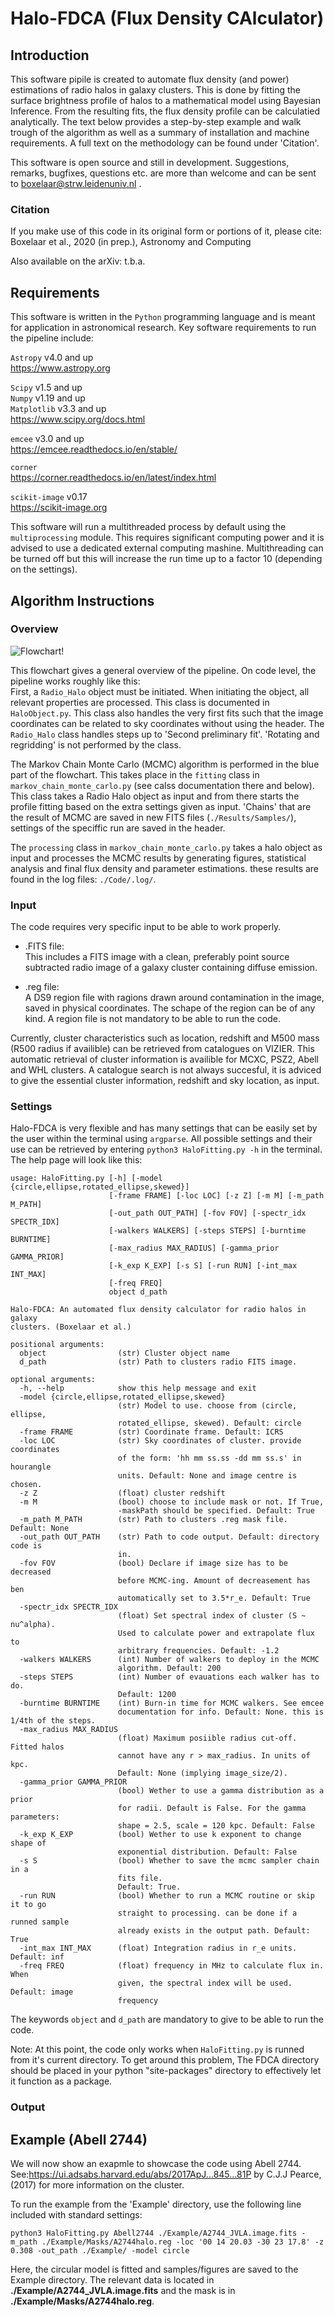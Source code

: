 # Halo-FDCA (Flux Density CAlculator)

## Introduction
This software pipile is created to automate flux density (and power) estimations of radio halos in galaxy clusters. This is done by fitting the surface brightness profile of halos to a mathematical model using Bayesian Inference. From the resulting fits, the flux density profile can be calculatied analytically. The text below provides a step-by-step example and walk trough of the algorithm as well as a summary of installation and machine requirements. A full text on the methodology can be found under 'Citation'.

This software is open source and still in development. Suggestions, remarks, bugfixes, questions etc. are more than welcome and can be sent to boxelaar@strw.leidenuniv.nl .


### Citation
If you make use of this code in its original form or portions of it, please cite:<br>
Boxelaar et al., 2020 (in prep.), Astronomy and Computing

Also available on the arXiv: t.b.a.

## Requirements

This software is written in the `Python` programming language and is meant for application in astronomical research. Key software requirements to run the pipeline include:

`Astropy` v4.0 and up<br>
https://www.astropy.org

`Scipy` v1.5 and up<br>
`Numpy` v1.19 and up<br>
`Matplotlib` v3.3 and up<br>
https://www.scipy.org/docs.html

`emcee` v3.0 and up<br>
https://emcee.readthedocs.io/en/stable/ 

`corner`<br>
https://corner.readthedocs.io/en/latest/index.html 

`scikit-image` v0.17 <br>
https://scikit-image.org


This software will run a multithreaded process by default using the `multiprocessing` module. This requires significant computing power and it is advised to use a dedicated external computing mashine. Multithreading can be turned off but this will increase the run time up to a factor 10 (depending on the settings).  

## Algorithm Instructions
### Overview
![Flowchart!](flowchart-1.png "Flowchart")

This flowchart gives a general overview of the pipeline. On code level, the pipeline works roughly like this:<br>
First, a `Radio_Halo` object must be initiated. When initiating the object, all relevant properties are processed. This class is documented in `HaloObject.py`.
This class also handles the very first fits such that the image coordinates can be related to sky coordinates without using the header. The `Radio_Halo` class handles steps up to 'Second preliminary fit'. 'Rotating and regridding' is not performed by the class.

The Markov Chain Monte Carlo (MCMC) algorithm is performed in the blue part of the flowchart. This takes place in the `fitting` class in `markov_chain_monte_carlo.py` (see calss documentation there and below). This class takes a Radio Halo object as input and from there starts the profile fitting based on the extra settings given as input. 'Chains' that are the result of MCMC are saved in new FITS files (`./Results/Samples/`), settings of the speciffic run are saved in the header. 

The `processing` class in `markov_chain_monte_carlo.py` takes a halo object as input and processes the MCMC results by generating figures, statistical analysis and final flux density and parameter estimations. these results are found in the log files: `./Code/.log/`.

### Input
The code requires very specific input to be able to work properly. 

- .FITS file:<br>
This includes a FITS image with a clean, preferably point source subtracted radio image of a galaxy cluster containing diffuse emission. 

- .reg file:<br>
A DS9 region file with ragions drawn around contamination in the image, saved in physical coordinates. The schape of the region can be of any kind. A region file is not mandatory to be able to run the code. 

Currently, cluster characteristics such as location, redshift and M500 mass (R500 radius if availible) can be retrieved from catalogues on VIZIER. This automatic retrieval of cluster information is availible for MCXC, PSZ2, Abell and WHL clusters. A catalogue search is not always succesful, it is adviced to give the essential cluster information, redshift and sky location, as input. 

### Settings
Halo-FDCA is very flexible and has many settings that can be easily set by the user within the terminal using `argparse`. All possible settings and their use can be retrieved by entering `python3 HaloFitting.py -h` in the terminal. The help page will look like this:

```
usage: HaloFitting.py [-h] [-model {circle,ellipse,rotated_ellipse,skewed}]
                      [-frame FRAME] [-loc LOC] [-z Z] [-m M] [-m_path M_PATH]
                      [-out_path OUT_PATH] [-fov FOV] [-spectr_idx SPECTR_IDX]
                      [-walkers WALKERS] [-steps STEPS] [-burntime BURNTIME]
                      [-max_radius MAX_RADIUS] [-gamma_prior GAMMA_PRIOR]
                      [-k_exp K_EXP] [-s S] [-run RUN] [-int_max INT_MAX]
                      [-freq FREQ]
                      object d_path

Halo-FDCA: An automated flux density calculator for radio halos in galaxy
clusters. (Boxelaar et al.)

positional arguments:
  object                (str) Cluster object name
  d_path                (str) Path to clusters radio FITS image.

optional arguments:
  -h, --help            show this help message and exit
  -model {circle,ellipse,rotated_ellipse,skewed}
                        (str) Model to use. choose from (circle, ellipse,
                        rotated_ellipse, skewed). Default: circle
  -frame FRAME          (str) Coordinate frame. Default: ICRS
  -loc LOC              (str) Sky coordinates of cluster. provide coordinates
                        of the form: 'hh mm ss.ss -dd mm ss.s' in hourangle
                        units. Default: None and image centre is chosen.
  -z Z                  (float) cluster redshift
  -m M                  (bool) choose to include mask or not. If True,
                        -maskPath should be specified. Default: True
  -m_path M_PATH        (str) Path to clusters .reg mask file. Default: None
  -out_path OUT_PATH    (str) Path to code output. Default: directory code is
                        in.
  -fov FOV              (bool) Declare if image size has to be decreased
                        before MCMC-ing. Amount of decreasement has ben
                        automatically set to 3.5*r_e. Default: True
  -spectr_idx SPECTR_IDX
                        (float) Set spectral index of cluster (S ~ nu^alpha).
                        Used to calculate power and extrapolate flux to
                        arbitrary frequencies. Default: -1.2
  -walkers WALKERS      (int) Number of walkers to deploy in the MCMC
                        algorithm. Default: 200
  -steps STEPS          (int) Number of evauations each walker has to do.
                        Default: 1200
  -burntime BURNTIME    (int) Burn-in time for MCMC walkers. See emcee
                        documentation for info. Default: None. this is 1/4th of the steps.
  -max_radius MAX_RADIUS
                        (float) Maximum posiible radius cut-off. Fitted halos
                        cannot have any r > max_radius. In units of kpc.
                        Default: None (implying image_size/2).
  -gamma_prior GAMMA_PRIOR
                        (bool) Wether to use a gamma distribution as a prior
                        for radii. Default is False. For the gamma parameters:
                        shape = 2.5, scale = 120 kpc. Default: False
  -k_exp K_EXP          (bool) Wether to use k exponent to change shape of
                        exponential distribution. Default: False
  -s S                  (bool) Whether to save the mcmc sampler chain in a
                        fits file.
                        Default: True.
  -run RUN              (bool) Whether to run a MCMC routine or skip it to go
                        straight to processing. can be done if a runned sample
                        already exists in the output path. Default: True
  -int_max INT_MAX      (float) Integration radius in r_e units. Default: inf
  -freq FREQ            (float) frequency in MHz to calculate flux in. When
                        given, the spectral index will be used. Default: image
                        frequency             
```
The keywords `object` and `d_path` are mandatory to give to be able to run the code.

Note: At this point, the code only works when `HaloFitting.py` is runned from it's current directory. To get around this problem, The FDCA directory should be placed in your python "site-packages" directory to effectively let it function as a package. 
### Output

## Example (Abell 2744)
We will now show an exapmle to showcase the code using Abell 2744. See:https://ui.adsabs.harvard.edu/abs/2017ApJ...845...81P  by C.J.J Pearce, (2017) for more information on the cluster.

To run the example from the 'Example' directory, use the following line included with standard settings:
```
python3 HaloFitting.py Abell2744 ./Example/A2744_JVLA.image.fits -m_path ./Example/Masks/A2744halo.reg -loc '00 14 20.03 -30 23 17.8' -z 0.308 -out_path ./Example/ -model circle
```
Here, the circular model is fitted and samples/figures are saved to the Example directory. The relevant data is located in **./Example/A2744_JVLA.image.fits** and the mask is in **./Example/Masks/A2744halo.reg**.

